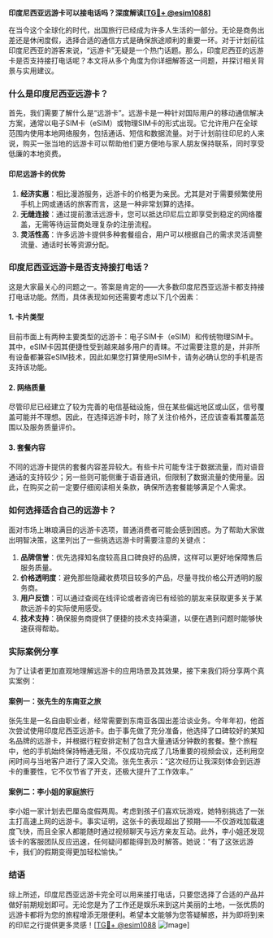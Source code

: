 **印度尼西亚远游卡可以接电话吗？深度解读[[TG💪+ @esim1088](https://t.me/s/esim1088)]**

在当今这个全球化的时代，出国旅行已经成为许多人生活的一部分。无论是商务出差还是休闲度假，选择合适的通信方式是确保旅途顺利的重要一环。对于计划前往印度尼西亚的游客来说，“远游卡”无疑是一个热门话题。那么，印度尼西亚的远游卡是否支持接打电话呢？本文将从多个角度为你详细解答这一问题，并探讨相关背景与实用建议。

### 什么是印度尼西亚远游卡？

首先，我们需要了解什么是“远游卡”。远游卡是一种针对国际用户的移动通信解决方案，通常以电子SIM卡（eSIM）或物理SIM卡的形式出现。它允许用户在全球范围内使用本地网络服务，包括通话、短信和数据流量。对于计划前往印尼的人来说，购买一张当地的远游卡可以帮助他们更方便地与家人朋友保持联系，同时享受低廉的本地资费。

#### 印尼远游卡的优势

1. **经济实惠**：相比漫游服务，远游卡的价格更为亲民。尤其是对于需要频繁使用手机上网或通话的旅客而言，这是一种非常划算的选择。
2. **无缝连接**：通过提前激活远游卡，您可以抵达印尼后立即享受到稳定的网络覆盖，无需等待运营商处理复杂的注册流程。
3. **灵活性高**：许多远游卡提供多种套餐组合，用户可以根据自己的需求灵活调整流量、通话时长等资源分配。

### 印度尼西亚远游卡是否支持接打电话？

这是大家最关心的问题之一。答案是肯定的——大多数印度尼西亚远游卡都支持接打电话功能。然而，具体表现如何还需要考虑以下几个因素：

#### 1. 卡片类型
目前市面上有两种主要类型的远游卡：电子SIM卡（eSIM）和传统物理SIM卡。其中，eSIM卡因其便捷性受到越来越多用户的青睐。不过需要注意的是，并非所有设备都兼容eSIM技术，因此如果您打算使用eSIM卡，请务必确认您的手机是否支持该功能。

#### 2. 网络质量
尽管印尼已经建立了较为完善的电信基础设施，但在某些偏远地区或山区，信号覆盖可能并不理想。因此，在选择远游卡时，除了关注价格外，还应该查看其覆盖范围以及服务质量评价。

#### 3. 套餐内容
不同的远游卡提供的套餐内容差异较大。有些卡片可能专注于数据流量，而对语音通话的支持较少；另一些则可能侧重于语音通讯，但限制了数据流量的使用量。因此，在购买之前一定要仔细阅读相关条款，确保所选套餐能够满足个人需求。

### 如何选择适合自己的远游卡？

面对市场上琳琅满目的远游卡选项，普通消费者可能会感到困惑。为了帮助大家做出明智决策，这里列出了一些挑选远游卡时需要注意的关键点：

1. **品牌信誉**：优先选择知名度较高且口碑良好的品牌，这样可以更好地保障售后服务质量。
2. **价格透明度**：避免那些隐藏收费项目较多的产品，尽量寻找价格公开透明的服务商。
3. **用户反馈**：可以通过查阅在线评论或者咨询已有经验的朋友来获取更多关于某款远游卡的实际使用感受。
4. **技术支持**：确保服务商提供了便捷的技术支持渠道，以便在遇到问题时能够快速获得帮助。

### 实际案例分享

为了让读者更加直观地理解远游卡的应用场景及其效果，接下来我们将分享两个真实案例：

#### 案例一：张先生的东南亚之旅
张先生是一名自由职业者，经常需要到东南亚各国出差洽谈业务。今年年初，他首次尝试使用印度尼西亚远游卡。由于事先做了充分准备，他选择了口碑较好的某知名品牌的远游卡，并根据行程安排定制了包含大量通话分钟数的套餐。整个旅程中，他的手机始终保持畅通无阻，不仅成功完成了几场重要的视频会议，还利用空闲时间与当地客户进行了深入交流。张先生表示：“这次经历让我深刻体会到远游卡的重要性，它不仅节省了开支，还极大提升了工作效率。”

#### 案例二：李小姐的家庭旅行
李小姐一家计划去巴厘岛度假两周。考虑到孩子们喜欢玩游戏，她特别挑选了一张主打高速上网的远游卡。事实证明，这张卡的表现超出了预期——不仅游戏加载速度飞快，而且全家人都能随时通过视频聊天与远方亲友互动。此外，李小姐还发现该卡的客服团队反应迅速，任何疑问都能得到及时解答。她说：“有了这张远游卡，我们的假期变得更加轻松愉快。”

### 结语

综上所述，印度尼西亚远游卡完全可以用来接打电话，只要您选择了合适的产品并做好前期规划即可。无论您是为了工作还是娱乐来到这片美丽的土地，一张优质的远游卡都将为您的旅程增添无限便利。希望本文能够为您答疑解惑，并为即将到来的印尼之行提供更多灵感！[[TG💪+ @esim1088](https://t.me/s/esim1088) ![Image](https://i.postimg.cc/4NQfJmqS/Snipaste-2025-05-13-00-14-12.png)]